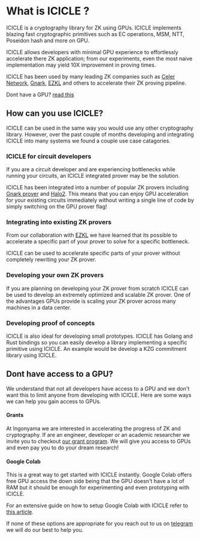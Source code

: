 # What is ICICLE ?

ICICLE is a cryptography library for ZK using GPUs. ICICLE implements blazing fast cryptographic primitives such as EC operations, MSM, NTT, Poseidon hash and more on GPU.

ICICLE allows developers with minimal GPU experience to effortlessly accelerate there ZK application; from our experiments, even the most naive implementation may yield 10X improvement in proving times. 

ICICLE has been used by many leading ZK companies such as [Celer Network](https://github.com/celer-network), [Gnark](https://github.com/Consensys/gnark), [EZKL](https://blog.ezkl.xyz/post/acceleration/) and others to accelerate their ZK proving pipeline.

Dont have a GPU? [read this](#dont-have-access-to-a-gpu)

## How can you use ICICLE?

ICICLE can be used in the same way you would use any other cryptography library. However, over the past couple of months developing and integrating ICICLE into many systems we found a couple use case catagories.

### ICICLE for circuit developers

If you are a circuit developer and are experiencing bottlenecks while running your circuits, an ICICLE integrated prover may be the solution.

ICICLE has been integrated into a number of popular ZK provers including [Gnark prover](https://github.com/Consensys/gnark) and [Halo2](https://github.com/zkonduit/halo2). This means that you can enjoy GPU acceleration for your existing circuits immediately without writing a single line of code by simply switching on the GPU prover flag!

### Integrating into existing ZK provers

From our collaboration with [EZKL](https://blog.ezkl.xyz/post/acceleration/) we have learned that its possible to accelerate a specific part of your prover to solve for a specific bottleneck.

ICICLE can be used to accelerate specific parts of your prover without completely rewriting your ZK prover.

### Developing your own ZK provers

If you are planning on developing your ZK prover from scratch ICICLE can be used to develop an extremely optimized and scalable ZK prover. One of the advantages GPUs provide is scaling your ZK prover across many machines in a data center.

### Developing proof of concepts

ICICLE is also ideal for developing small prototypes. ICICLE has Golang and Rust bindings so you can easily develop a library implementing a specific primitive using ICICLE. An example would be develop a KZG commitment library using ICICLE.


## Dont have access to a GPU?

We understand that not all developers have access to a GPU and we don't want this to limit anyone from developing with ICICLE. Here are some ways we can help you gain access to GPUs.

#### Grants

At Ingonyama we are interested in accelerating the progress of ZK and cryptography. If are an engineer, developer or an academic researcher we invite you to checkout [our grant program](https://www.ingonyama.com/blog/icicle-for-researchers-grants-challenges). We will give you access to GPUs and even pay you to do your dream research!

#### Google Colab

This is a great way to get started with ICICLE instantly. Google Colab offers free GPU access the down side being that the GPU doesn't have a lot of RAM but it should be enough for experimenting and even prototyping with ICICLE.

For an extensive guide on how to setup Google Colab with ICICLE refer to [this article](https://github.com/gkigiermo/rust-cuda-colab).

If none of these options are appropriate for you reach out to us on [telegram](https://t.me/RealElan) we will do our best to help you.
